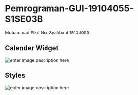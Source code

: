 # Pemrograman-GUI-19104055-S1SE03B
Mohammad Fikri Nur Syahbani
19104055

## Calender Widget
![enter image description here](https://i.ibb.co/303qtgG/GUI1.png)

## Styles

![enter image description here](https://i.ibb.co/1nKBwWQ/GUI2.png)

